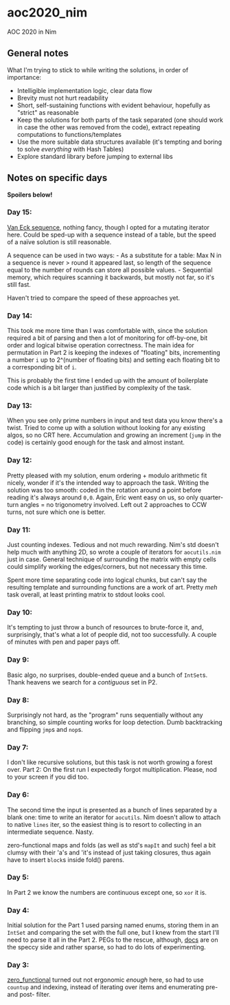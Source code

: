# aoc2020_nim
AOC 2020 in Nim

## General notes
What I'm trying to stick to while writing the solutions, in order of importance:
 - Intelligible implementation logic, clear data flow
 - Brevity must not hurt readability
 - Short, self-sustaining functions with evident behaviour, hopefully as "strict" as reasonable
 - Keep the solutions for both parts of the task separated (one should work in case the other was removed from the code), extract repeating computations to functions/templates
 - Use the more suitable data structures available (it's tempting and boring to solve *everything* with Hash Tables)
 - Explore standard library before jumping to external libs

## Notes on specific days
**Spoilers below!**

### Day 15:
[Van Eck sequence](https://oeis.org/A181391), nothing fancy, though I opted for a mutating iterator here. Could be sped-up with a sequence instead of a table, but the speed of a naïve solution is still reasonable.

A sequence can be used in two ways:
    - As a substitute for a table: Max N in a sequence is never > round it appeared last, so length of the sequence equal to the number of rounds can store all possible values.
    - Sequential memory, which requires scanning it backwards, but mostly not far, so it's still fast.

Haven't tried to compare the speed of these approaches yet.

### Day 14:
This took me more time than I was comfortable with, since the solution required a bit of parsing and then a lot of monitoring for off-by-one, bit order and logical bitwise operation correctness. The main idea for permutation in Part 2 is keeping the indexes of "floating" bits, incrementing a number `i` up to 2^(number of floating bits) and setting each floating bit to a corresponding bit of `i`. 

This is probably the first time I ended up with the amount of boilerplate code which is a bit larger than justified by complexity of the task.

### Day 13:
When you see only prime numbers in input and test data you know there's a twist. Tried to come up with a solution without looking for any existing algos, so no CRT here. Accumulation and growing an increment (`jump` in the code) is certainly good enough for the task and almost instant.

### Day 12:
Pretty pleased with my solution, enum ordering + modulo arithmetic fit nicely, wonder if it's the intended way to approach the task. Writing the solution was too smooth: coded in the rotation around a point before reading it's always around `0,0`. Again, Eric went easy on us, so only quarter-turn angles = no trigonometry involved. Left out 2 approaches to CCW turns, not sure which one is better.

### Day 11:
Just counting indexes. Tedious and not much rewarding. Nim's std doesn't help much with anything 2D, so wrote a couple of iterators for `aocutils.nim` just in case. General technique of surrounding the matrix with empty cells could simplify working the edges/corners, but not necessary this time.

Spent more time separating code into logical chunks, but can't say the resulting template and surrounding functions are a work of art. Pretty *meh* task overall, at least printing matrix to stdout looks cool.

### Day 10:
It's tempting to just throw a bunch of resources to brute-force it, and, surprisingly, that's what a lot of people did, not too successfully. A couple of minutes with pen and paper pays off.

### Day 9:
Basic algo, no surprises, double-ended queue and a bunch of `IntSet`s. Thank heavens we search for a *contiguous* set in P2.

### Day 8:
Surprisingly not hard, as the "program" runs sequentially without any branching, so simple counting works for loop detection. Dumb backtracking and flipping `jmp`s and `nop`s.

### Day 7:
I don't like recursive solutions, but this task is not worth growing a forest over.
Part 2: On the first run I expectedly forgot multiplication. Please, nod to your screen if you did too.

### Day 6:
The second time the input is presented as a bunch of lines separated by a blank one: time to write an iterator for `aocutils`. Nim doesn't allow to attach to native `lines` iter, so the easiest thing is to resort to collecting in an intermediate sequence. Nasty.

zero-functional maps and folds (as well as std's `mapIt` and such) feel a bit clumsy with their 'a's and 'it's instead of just taking closures, thus again have to insert `block`s inside fold() parens.

### Day 5:
In Part 2 we know the numbers are continuous except one, so `xor` it is.

### Day 4:
Initial solution for the Part 1 used parsing named enums, storing them in an `IntSet` and comparing the set with the full one, but I knew from the start I'll need to parse it all in the Part 2. PEGs to the rescue, although, [docs](https://nim-lang.org/docs/pegs.html) are on the speccy side and rather sparse, so had to do lots of experimenting.

### Day 3:
[zero_functional](https://github.com/zero-functional/zero-functional) turned out not ergonomic *enough* here, so had to use `countup` and indexing, instead of iterating over items and enumerating pre- and post- filter.
